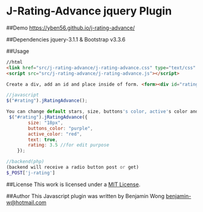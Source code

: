 J-Rating-Advance jquery Plugin
==============================

##Demo
https://yben56.github.io/j-rating-advance/

##Dependencies
jquery-3.1.1 & Bootstrap v3.3.6

##Usage

```html
//html
<link href="src/j-rating-advance/j-rating-advance.css" type="text/css" rel="stylesheet" />
<script src="src/j-rating-advance/j-rating-advance.js"></script>

Create a div, add an id and place inside of form. <form><div id="rating"></div></form>
```
```javascript
//javascript
$("#rating").jRatingAdvance();

You can change default stars, size, buttons's color, active's color and display text
 $("#rating").jRatingAdvance({
		size: "18px",
		buttons_color: "purple",
		active_color: "red",
		text: true,
		rating: 3.5 //for edit purpose
	});
```

```php
//backend(php)
(backend will receive a radio button post or get)
$_POST['j-rating']
```
##License
This work is licensed under a [MIT License](http://opensource.org/licenses/MIT).

##Author
This Javascript plugin was written by Benjamin Wong benjamin-w@hotmail.com